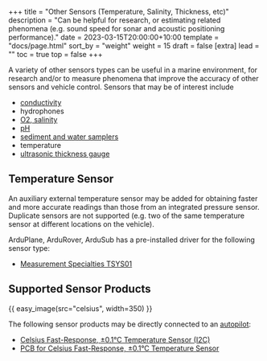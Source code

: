 +++
title = "Other Sensors (Temperature, Salinity, Thickness, etc)"
description = "Can be helpful for research, or estimating related phenomena (e.g. sound speed for sonar and acoustic positioning performance)."
date = 2023-03-15T20:00:00+10:00
template = "docs/page.html"
sort_by = "weight"
weight = 15
draft = false
[extra]
lead = ""
toc = true
top = false
+++

A variety of other sensors types can be useful in a marine environment, for research and/or to measure phenomena that improve the accuracy of other sensors and vehicle control. Sensors that may be of interest include

- [conductivity](https://discuss.airdroper.org/t/using-conductivity-sensor-with-brs-flight-controller-and-qgc/13126)
- hydrophones
- [O2, salinity](https://discuss.airdroper.org/t/o2-and-salinity-sensors/2569)
- [pH](https://discuss.airdroper.org/t/ph-sensor-recommendations/13197)
- [sediment and water samplers](https://discuss.airdroper.org/t/water-sampler-sediment-sampler/2712)
- temperature
- [ultrasonic thickness gauge](https://discuss.airdroper.org/t/cygnus-ultrasonic-thickness-gage/2967)

## Temperature Sensor

An auxiliary external temperature sensor may be added for obtaining faster and more accurate readings than those from an integrated pressure sensor. Duplicate sensors are not supported (e.g. two of the same temperature sensor at different locations on the vehicle).

ArduPlane, ArduRover, ArduSub has a pre-installed driver for the following sensor type:

* [Measurement Specialties TSYS01](https://www.te.com/commerce/DocumentDelivery/DDEController?Action=showdoc&DocId=Data+Sheet%7FTSYS01%7FA%7Fpdf%7FEnglish%7FENG_DS_TSYS01_A.pdf%7FG-NICO-018)


## Supported Sensor Products

{{ easy_image(src="celsius", width=350) }}

The following sensor products may be directly connected to an [autopilot](../../required/flight-controller-boards/):
* [Celsius Fast-Response, ±0.1°C Temperature Sensor (I2C)](https://airdroper.org/store/sensors-sonars-cameras/sensors/celsius-sensor-r1/)
* [PCB for Celsius Fast-Response, ±0.1°C Temperature Sensor](https://airdroper.org/store/sensors-sonars-cameras/sensors/celsius-sensor-pcb-r1/)
